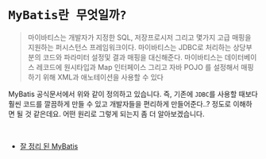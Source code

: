 # `MyBatis란 무엇일까?`

> 마이바티스는 개발자가 지정한 SQL, 저장프로시저 그리고 몇가지 고급 매핑을 지원하는 퍼시스턴스 프레임워크이다. 
> 마이바티스는 JDBC로 처리하는 상당부분의 코드와 파라미터 설정및 결과 매핑을 대신해준다. 
> 마이바티스는 데이터베이스 레코드에 원시타입과 Map 인터페이스 그리고 자바 POJO 를 설정해서 매핑하기 위해 XML과 애노테이션을 사용할 수 있다

MyBatis 공식문서에서 위와 같이 정의하고 있습니다. 즉, 기존에 `JDBC`를 사용할 때보다 훨씬 코드를 깔끔하게 만들 수 있고 개발자들을 편리하게 만들어준다..? 정도로 이해하면 될 것 같은데요. 어떤 원리로 그렇게 되는지 좀 더 알아보겠습니다. 

<br>

- [잘 정리 된 MyBatis](https://khj93.tistory.com/entry/MyBatis-MyBatis%EB%9E%80-%EA%B0%9C%EB%85%90-%EB%B0%8F-%ED%95%B5%EC%8B%AC-%EC%A0%95%EB%A6%AC)